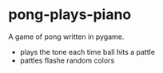 # pong-plays-piano

A game of pong written in pygame.

- plays the tone each time ball hits a pattle
- pattles flashe random colors

